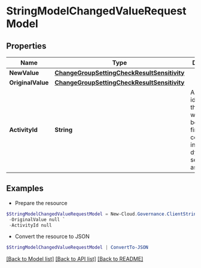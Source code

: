 # StringModelChangedValueRequestModel
## Properties

Name | Type | Description | Notes
------------ | ------------- | ------------- | -------------
**NewValue** | [**ChangeGroupSettingCheckResultSensitivity**](ChangeGroupSettingCheckResultSensitivity.md) |  | [optional] 
**OriginalValue** | [**ChangeGroupSettingCheckResultSensitivity**](ChangeGroupSettingCheckResultSensitivity.md) |  | [optional] 
**ActivityId** | **String** | An unique identifier for the activity which can be used to find configuration in the dynamic service if it is assign by IT | [optional] 

## Examples

- Prepare the resource
```powershell
$StringModelChangedValueRequestModel = New-Cloud.Governance.ClientStringModelChangedValueRequestModel  -NewValue null `
 -OriginalValue null `
 -ActivityId null
```

- Convert the resource to JSON
```powershell
$StringModelChangedValueRequestModel | ConvertTo-JSON
```

[[Back to Model list]](../README.md#documentation-for-models) [[Back to API list]](../README.md#documentation-for-api-endpoints) [[Back to README]](../README.md)

